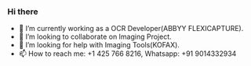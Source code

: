 ### Hi there

* 🔭 I’m currently working as a OCR Developer(ABBYY FLEXICAPTURE).
* 👯 I’m looking to collaborate on Imaging Project.
* 🤔 I’m looking for help with Imaging Tools(KOFAX).
* 📫 How to reach me: +1 425 766 8216, Whatsapp: +91 9014332934

